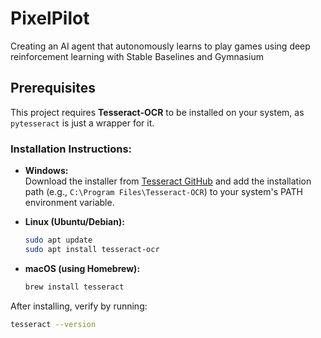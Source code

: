 # PixelPilot
Creating an AI agent that autonomously learns to play games using deep reinforcement learning with Stable Baselines and Gymnasium


## Prerequisites  
This project requires **Tesseract-OCR** to be installed on your system, as `pytesseract` is just a wrapper for it.  

### Installation Instructions:  
- **Windows:**  
  Download the installer from [Tesseract GitHub](https://github.com/ub-mannheim/tesseract/wiki) and add the installation path (e.g., `C:\Program Files\Tesseract-OCR`) to your system's PATH environment variable.  

- **Linux (Ubuntu/Debian):**  
    ```bash
    sudo apt update
    sudo apt install tesseract-ocr
    ```

- **macOS (using Homebrew):**  
    ```bash
    brew install tesseract
    ```
After installing, verify by running:  
```bash
tesseract --version
